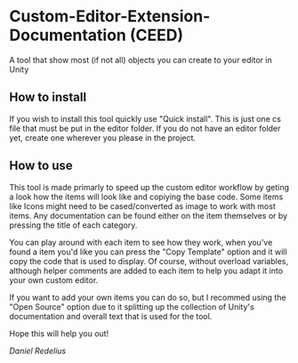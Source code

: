 # Custom-Editor-Extension-Documentation (CEED)
A tool that show most (if not all) objects you can create to your editor in Unity

## How to install
If you wish to install this tool quickly use "Quick install". This is just one cs file that must be put in the editor folder. If you do not have an editor folder yet, create one wherever you please in the project.

## How to use
This tool is made primarly to speed up the custom editor workflow by geting a look how the items will look like and copiying the base code. Some items like Icons might need to be cased/converted as image to work with most items. Any documentation can be found either on the item themselves or by pressing the title of each category.

You can play around with each item to see how they work, when you've found a item you'd like you can press the "Copy Template" option and it will copy the code that is used to display. Of course, without overload variables, although helper comments are added to each item to help you adapt it into your own custom editor.

If you want to add your own items you can do so, but I recommed using the "Open Source" option due to it splitting up the collection of Unity's documentation and overall text that is used for the tool.

Hope this will help you out!

*Daniel Redelius*
